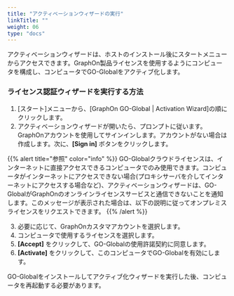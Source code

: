 ```yaml
---
title: "アクティベーションウィザードの実行"
linkTitle: ""
weight: 06
type: "docs"
---
```


アクティベーションウィザードは、ホストのインストール後にスタートメニューからアクセスできます。GraphOn製品ライセンスを使用するようにコンピュータを構成し、コンピュータでGO-Globalをアクティブ化します。

### ライセンス認証ウィザードを実行する方法

1. [スタート]メニューから、[GraphOn GO-Global | Activation Wizard]の順にクリックします。
2. アクティベーションウィザードが開いたら、プロンプトに従います。GraphOnアカウントを使用してサインインします。アカウントがない場合は作成します。次に、**[Sign in]** ボタンをクリックします。

{{% alert title="参照" color="info" %}}
GO-Globalクラウドライセンスは、インターネットに直接アクセスできるコンピュータでのみ使用できます。コンピュータがインターネットにアクセスできない場合(プロキシサーバを介してインターネットにアクセスする場合など)、アクティベーションウィザードは、GO-GlobalがGraphOnのオンラインライセンスサービスと通信できないことを通知します。このメッセージが表示された場合は、以下の説明に従ってオンプレミスライセンスをリクエストできます。
{{% /alert %}}

3. 必要に応じて、GraphOnカスタマアカウントを選択します。
4. コンピュータで使用するライセンスを選択します。
5. **[Accept]** をクリックして、GO-Globalの使用許諾契約に同意します。
6. **[Activate]** をクリックして、このコンピュータでGO-Globalを有効にします。

GO-Globalをインストールしてアクティブ化ウィザードを実行した後、コンピュータを再起動する必要があります。